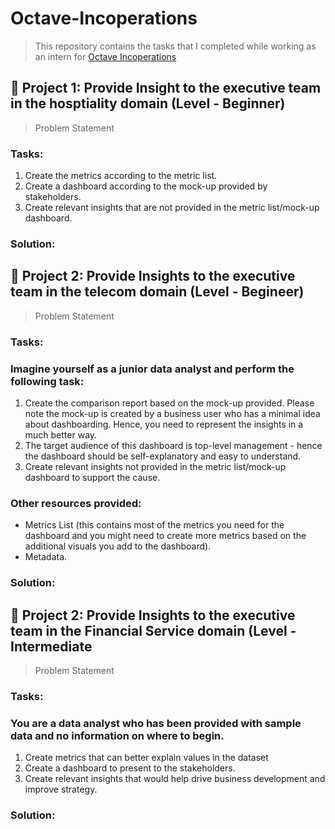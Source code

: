 

# Octave-Incoperations
> This repository contains the tasks that I completed while working as an intern for [Octave Incoperations](https://octaveanalytics.com/)

## :star2: Project 1: Provide Insight to the executive team in the hosptiality domain (Level - Beginner)
> Problem Statement

### Tasks:
1. Create the metrics according to the metric list.
2. Create a dashboard according to the mock-up provided by stakeholders.
3. Create relevant insights that are not provided in the metric list/mock-up dashboard.


### Solution: 


## :star2: Project 2: Provide Insights to the executive team in the telecom domain (Level - Begineer)
> Problem Statement

### Tasks:
### Imagine yourself as a junior data analyst and perform the following task:
1. Create the comparison report based on the mock-up provided. Please note the mock-up is created by a business user who has a minimal idea about  dashboarding. Hence, you need to represent the insights in a much better way.
2. The target audience of this dashboard is top-level management - hence the dashboard should be self-explanatory and easy to understand.
3. Create relevant insights not provided in the metric list/mock-up dashboard to support the cause.
### Other resources provided:
- Metrics List (this contains most of the metrics you need for the dashboard and you might need to create more metrics based on the additional visuals you add to the dashboard).
- Metadata.


### Solution: 



## :star2:  Project 2: Provide Insights to the executive team in the Financial Service domain (Level - Intermediate
> Problem Statement

### Tasks:
### You are a data analyst who has been provided with sample data and no information on where to begin.
1. Create metrics that can better explain values in the dataset
2. Create a dashboard to present to the stakeholders.
3. Create relevant insights that would help drive business development and improve strategy.



### Solution: 


